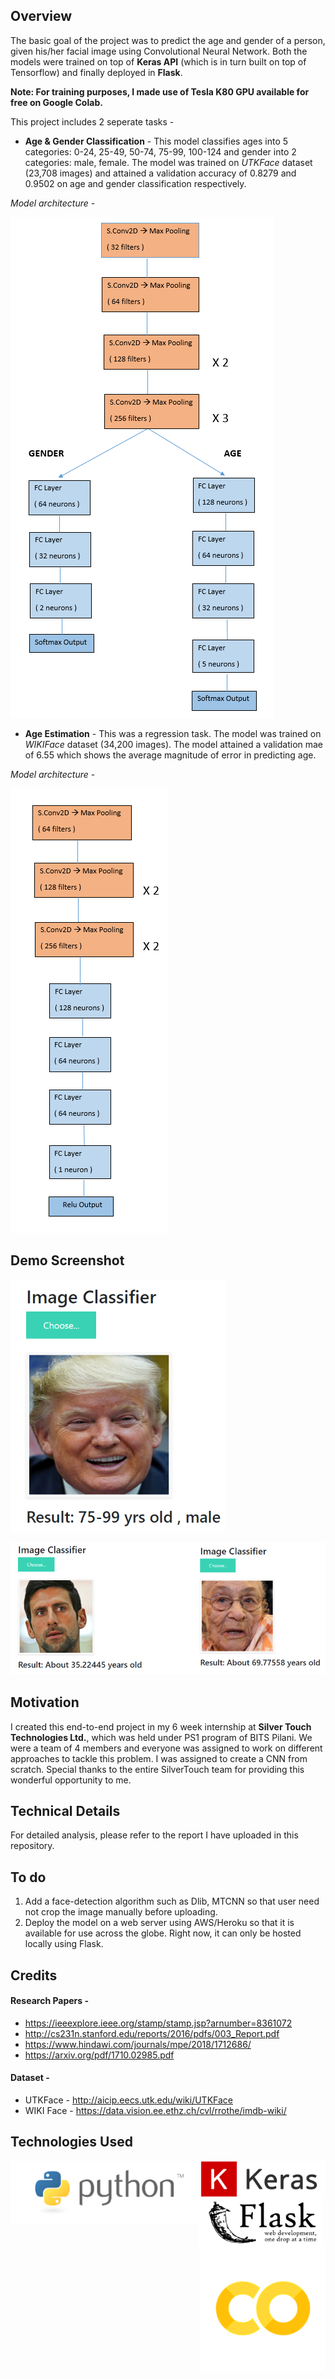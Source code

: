 ## Overview
The basic goal of the project was to predict the age and gender of a person, given his/her facial image using Convolutional Neural Network. Both the models were trained on top of **Keras API** (which is in turn built on top of Tensorflow) and finally deployed in **Flask**.

**Note: For training purposes, I made use of Tesla K80 GPU available for free on Google Colab.**

This project includes 2 seperate tasks  -
* **Age & Gender Classification** - This model classifies ages into 5 categories: 0-24, 25-49, 50-74, 75-99, 100-124 and gender into 2 categories: male, female. The model was trained on *UTKFace* dataset (23,708 images) and attained a validation accuracy of 0.8279 and 0.9502 on age and gender classification respectively.
  
*Model architecture* - 

![myimg](classifiers.PNG)       

* **Age Estimation** - This was a regression task. The model was trained on *WIKIFace* dataset (34,200 images). The model attained a validation mae of 6.55 which shows the average magnitude of error in predicting age.

*Model architecture* -

![myimg](regress.PNG)  

## Demo Screenshot

![myimg](class1.PNG)                                                                                   

![myimg](reg1.PNG) 

## Motivation
I created this end-to-end project in my 6 week internship at **Silver Touch Technologies Ltd.**, which was held under PS1 program of BITS Pilani. We were a team of 4 members and everyone was assigned to work on different approaches to tackle this problem. I was assigned to create a CNN from scratch. Special thanks to the entire SilverTouch team for providing this wonderful opportunity to me.  

## Technical Details
For detailed analysis, please refer to the report I have uploaded in this repository.


## To do
1. Add a face-detection algorithm such as Dlib, MTCNN so that user need not crop the image manually before uploading.
2. Deploy the model on a web server using AWS/Heroku so that it is available for use across the globe. Right now, it can only be hosted locally using Flask.

## Credits

#### Research Papers - 
* https://ieeexplore.ieee.org/stamp/stamp.jsp?arnumber=8361072
* http://cs231n.stanford.edu/reports/2016/pdfs/003_Report.pdf
* https://www.hindawi.com/journals/mpe/2018/1712686/
* https://arxiv.org/pdf/1710.02985.pdf

#### Dataset - 
* UTKFace - http://aicip.eecs.utk.edu/wiki/UTKFace
* WIKI Face - https://data.vision.ee.ethz.ch/cvl/rrothe/imdb-wiki/


## Technologies Used

<img src="https://github.com/ShreyanshJoshi/Facial-Demographics-using-CNN/blob/master/1.png" width=300 align="left">
<img src="https://github.com/ShreyanshJoshi/Facial-Demographics-using-CNN/blob/master/2.png" width=200 align="right">
<img src="https://github.com/ShreyanshJoshi/Facial-Demographics-using-CNN/blob/master/4.PNG" width=200 align="left">
<img src="https://github.com/ShreyanshJoshi/Facial-Demographics-using-CNN/blob/master/3.png" width=200 align="right">



                                                                   
